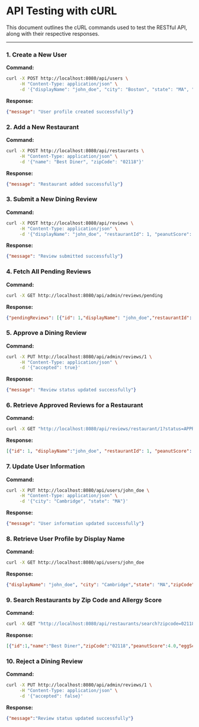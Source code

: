 # API Testing with cURL

This document outlines the cURL commands used to test the RESTful API, along with their respective responses.

---

### 1. Create a New User

**Command:**

```bash
curl -X POST http://localhost:8080/api/users \
     -H "Content-Type: application/json" \
     -d '{"displayName": "john_doe", "city": "Boston", "state": "MA", "zipCode": "02118"}'
```

**Response:**

```json
{"message": "User profile created successfully"}
```

### 2. Add a New Restaurant 

**Command:**

```bash
curl -X POST http://localhost:8080/api/restaurants \
     -H "Content-Type: application/json" \
     -d '{"name": "Best Diner", "zipCode": "02118"}'
```

**Response:**

```json
{"message": "Restaurant added successfully"}
```

### 3. Submit a New Dining Review

**Command:**

```bash
curl -X POST http://localhost:8080/api/reviews \
     -H "Content-Type: application/json" \
     -d '{"displayName": "john_doe", "restaurantId": 1, "peanutScore": 4, "dairyScore": 5, "eggScore": 3, "commentary": "Great food!"}'
```

**Response:**

```json
{"message": "Review submitted successfully"}
```

### 4. Fetch All Pending Reviews

**Command:**

```bash
curl -X GET http://localhost:8080/api/admin/reviews/pending
```

**Response:**

```json
{"pendingReviews": [{"id": 1,"displayName": "john_doe","restaurantId": 1, "peanutScore": 4,"eggScore": 3,"dairyScore": 5,"commentary": "Great food!", "status":"PENDING"}]}
```

### 5. Approve a Dining Review

**Command:**

```bash
curl -X PUT http://localhost:8080/api/admin/reviews/1 \
     -H "Content-Type: application/json" \
     -d '{"accepted": true}'
```

**Response:**

```json
{"message": "Review status updated successfully"}
```

### 6. Retrieve Approved Reviews for a Restaurant

**Command:**

```bash
curl -X GET "http://localhost:8080/api/reviews/restaurant/1?status=APPROVED"
```

**Response:**

```json
[{"id": 1, "displayName":"john_doe", "restaurantId": 1, "peanutScore": 4,"eggScore": 3, "dairyScore": 5, "commentary": "Great food!", "status": "APPROVED"}]
```

### 7. Update User Information

**Command:**

```bash
curl -X PUT http://localhost:8080/api/users/john_doe \
     -H "Content-Type: application/json" \
     -d '{"city": "Cambridge", "state": "MA"}'
```

**Response:**

```json
{"message": "User information updated successfully"}
```

### 8. Retrieve User Profile by Display Name

**Command:**

```bash
curl -X GET http://localhost:8080/api/users/john_doe
```

**Response:**

```json
{"displayName": "john_doe", "city": "Cambridge","state": "MA","zipCode": "02118"}
```

### 9. Search Restaurants by Zip Code and Allergy Score

**Command:**

```bash
curl -X GET "http://localhost:8080/api/restaurants/search?zipcode=02118&allergy=peanut"
```

**Response:**

```json
[{"id":1,"name":"Best Diner","zipCode":"02118","peanutScore":4.0,"eggScore":3.0,"dairyScore":5.0,"overallScore":4.0}]
```

### 10. Reject a Dining Review

**Command:**

```bash
curl -X PUT http://localhost:8080/api/admin/reviews/1 \
     -H "Content-Type: application/json" \
     -d '{"accepted": false}'
```

**Response:**

```json
{"message":"Review status updated successfully"}
```





























